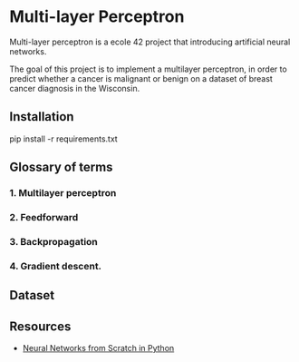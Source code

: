 # Multi-layer Perceptron

Multi-layer perceptron is a ecole 42 project that introducing artificial neural networks.

The goal of this project is to implement a multilayer perceptron, in order to predict whether a cancer is malignant or benign on a dataset of breast cancer diagnosis in the Wisconsin.

## Installation

pip install -r requirements.txt

## Glossary of terms

### 1. Multilayer perceptron

### 2. Feedforward

### 3. Backpropagation

### 4. Gradient descent.

## Dataset

## Resources

- [Neural Networks from Scratch in Python](https://www.youtube.com/playlist?list=PLQVvvaa0QuDcjD5BAw2DxE6OF2tius3V3)
